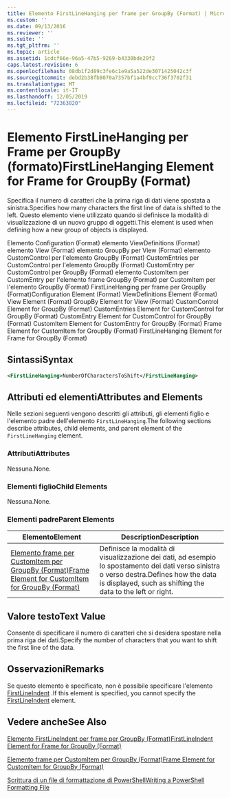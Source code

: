 ```yaml
---
title: Elemento FirstLineHanging per frame per GroupBy (Format) | Microsoft Docs
ms.custom: ''
ms.date: 09/13/2016
ms.reviewer: ''
ms.suite: ''
ms.tgt_pltfrm: ''
ms.topic: article
ms.assetid: 1cdcf66e-96a5-47b5-9269-b4330bde29f2
caps.latest.revision: 6
ms.openlocfilehash: 08db1f2d89c3fe6c1e9a5a522de3071425042c3f
ms.sourcegitcommit: debd2b38fb8070a7357bf1a4bf9cc736f3702f31
ms.translationtype: MT
ms.contentlocale: it-IT
ms.lasthandoff: 12/05/2019
ms.locfileid: "72363820"
---
```

# <a name="firstlinehanging-element-for-frame-for-groupby-format"></a><span data-ttu-id="cf4e6-102">Elemento FirstLineHanging per Frame per GroupBy (formato)</span><span class="sxs-lookup"><span data-stu-id="cf4e6-102">FirstLineHanging Element for Frame for GroupBy (Format)</span></span>

<span data-ttu-id="cf4e6-103">Specifica il numero di caratteri che la prima riga di dati viene spostata a sinistra.</span><span class="sxs-lookup"><span data-stu-id="cf4e6-103">Specifies how many characters the first line of data is shifted to the left.</span></span> <span data-ttu-id="cf4e6-104">Questo elemento viene utilizzato quando si definisce la modalità di visualizzazione di un nuovo gruppo di oggetti.</span><span class="sxs-lookup"><span data-stu-id="cf4e6-104">This element is used when defining how a new group of objects is displayed.</span></span>

<span data-ttu-id="cf4e6-105">Elemento Configuration (Format) elemento ViewDefinitions (Format) elemento View (Format) elemento GroupBy per View (Format) elemento CustomControl per l'elemento GroupBy (Format) CustomEntries per CustomControl per l'elemento GroupBy (Format) CustomEntry per CustomControl per GroupBy (Format) elemento CustomItem per CustomEntry per l'elemento frame GroupBy (Format) per CustomItem per l'elemento GroupBy (Format) FirstLineHanging per frame per GroupBy (Format)</span><span class="sxs-lookup"><span data-stu-id="cf4e6-105">Configuration Element (Format) ViewDefinitions Element (Format) View Element (Format) GroupBy Element for View (Format) CustomControl Element for GroupBy (Format) CustomEntries Element for CustomControl for GroupBy (Format) CustomEntry Element for CustomControl for GroupBy (Format) CustomItem Element for CustomEntry for GroupBy (Format) Frame Element for CustomItem for GroupBy (Format) FirstLineHanging Element for Frame for GroupBy (Format)</span></span>

## <a name="syntax"></a><span data-ttu-id="cf4e6-106">Sintassi</span><span class="sxs-lookup"><span data-stu-id="cf4e6-106">Syntax</span></span>

```xml
<FirstLineHanging>NumberOfCharactersToShift</FirstLineHanging>
```

## <a name="attributes-and-elements"></a><span data-ttu-id="cf4e6-107">Attributi ed elementi</span><span class="sxs-lookup"><span data-stu-id="cf4e6-107">Attributes and Elements</span></span>

<span data-ttu-id="cf4e6-108">Nelle sezioni seguenti vengono descritti gli attributi, gli elementi figlio e l'elemento padre dell'elemento `FirstLineHanging`.</span><span class="sxs-lookup"><span data-stu-id="cf4e6-108">The following sections describe attributes, child elements, and parent element of the `FirstLineHanging` element.</span></span>

### <a name="attributes"></a><span data-ttu-id="cf4e6-109">Attributi</span><span class="sxs-lookup"><span data-stu-id="cf4e6-109">Attributes</span></span>

<span data-ttu-id="cf4e6-110">Nessuna.</span><span class="sxs-lookup"><span data-stu-id="cf4e6-110">None.</span></span>

### <a name="child-elements"></a><span data-ttu-id="cf4e6-111">Elementi figlio</span><span class="sxs-lookup"><span data-stu-id="cf4e6-111">Child Elements</span></span>

<span data-ttu-id="cf4e6-112">Nessuna.</span><span class="sxs-lookup"><span data-stu-id="cf4e6-112">None.</span></span>

### <a name="parent-elements"></a><span data-ttu-id="cf4e6-113">Elementi padre</span><span class="sxs-lookup"><span data-stu-id="cf4e6-113">Parent Elements</span></span>

|<span data-ttu-id="cf4e6-114">Elemento</span><span class="sxs-lookup"><span data-stu-id="cf4e6-114">Element</span></span>|<span data-ttu-id="cf4e6-115">Description</span><span class="sxs-lookup"><span data-stu-id="cf4e6-115">Description</span></span>|
|-------------|-----------------|
|[<span data-ttu-id="cf4e6-116">Elemento frame per CustomItem per GroupBy (Format)</span><span class="sxs-lookup"><span data-stu-id="cf4e6-116">Frame Element for CustomItem for GroupBy (Format)</span></span>](./frame-element-for-customitem-for-groupby-format.md)|<span data-ttu-id="cf4e6-117">Definisce la modalità di visualizzazione dei dati, ad esempio lo spostamento dei dati verso sinistra o verso destra.</span><span class="sxs-lookup"><span data-stu-id="cf4e6-117">Defines how the data is displayed, such as shifting the data to the left or right.</span></span>|

## <a name="text-value"></a><span data-ttu-id="cf4e6-118">Valore testo</span><span class="sxs-lookup"><span data-stu-id="cf4e6-118">Text Value</span></span>

<span data-ttu-id="cf4e6-119">Consente di specificare il numero di caratteri che si desidera spostare nella prima riga dei dati.</span><span class="sxs-lookup"><span data-stu-id="cf4e6-119">Specify the number of characters that you want to shift the first line of the data.</span></span>

## <a name="remarks"></a><span data-ttu-id="cf4e6-120">Osservazioni</span><span class="sxs-lookup"><span data-stu-id="cf4e6-120">Remarks</span></span>

<span data-ttu-id="cf4e6-121">Se questo elemento è specificato, non è possibile specificare l'elemento [FirstLineIndent](./firstlineindent-element-for-frame-for-groupby-format.md) .</span><span class="sxs-lookup"><span data-stu-id="cf4e6-121">If this element is specified, you cannot specify the [FirstLineIndent](./firstlineindent-element-for-frame-for-groupby-format.md) element.</span></span>

## <a name="see-also"></a><span data-ttu-id="cf4e6-122">Vedere anche</span><span class="sxs-lookup"><span data-stu-id="cf4e6-122">See Also</span></span>

[<span data-ttu-id="cf4e6-123">Elemento FirstLineIndent per frame per GroupBy (Format)</span><span class="sxs-lookup"><span data-stu-id="cf4e6-123">FirstLineIndent Element for Frame for GroupBy (Format)</span></span>](./firstlineindent-element-for-frame-for-groupby-format.md)

[<span data-ttu-id="cf4e6-124">Elemento frame per CustomItem per GroupBy (Format)</span><span class="sxs-lookup"><span data-stu-id="cf4e6-124">Frame Element for CustomItem for GroupBy (Format)</span></span>](./frame-element-for-customitem-for-groupby-format.md)

[<span data-ttu-id="cf4e6-125">Scrittura di un file di formattazione di PowerShell</span><span class="sxs-lookup"><span data-stu-id="cf4e6-125">Writing a PowerShell Formatting File</span></span>](./writing-a-powershell-formatting-file.md)
